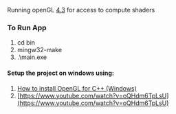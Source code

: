 Running openGL [4.3](https://www.khronos.org/opengl/wiki/History_of_OpenGL#OpenGL_4.3_(2012)) for access to compute shaders

### To Run App
1. cd bin
2. mingw32-make
3. .\main.exe


#### Setup the project on windows using:
1. [How to install OpenGL for C++ (Windows)](https://www.youtube.com/watch?v=hRInLNR9iRg)
2. [https://www.youtube.com/watch?v=oQHdm6TpLsU](https://www.youtube.com/watch?v=oQHdm6TpLsU)

